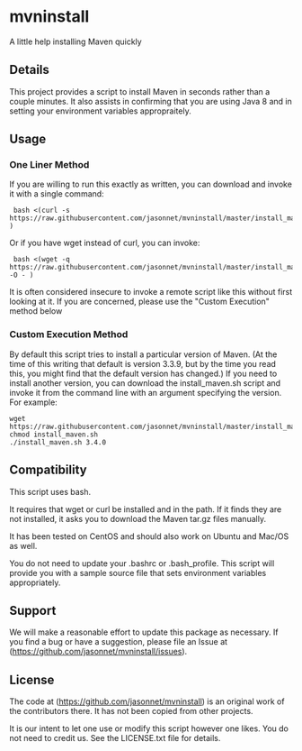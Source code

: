 # mvninstall
A little help installing Maven quickly

## Details

This project provides a script to install Maven in seconds rather than a couple minutes. It also assists in confirming
that you are using Java 8 and in setting your environment variables appropraitely.

## Usage
### One Liner Method

If you are willing to run this exactly as written, you can download and invoke it with a single command:

```
 bash <(curl -s https://raw.githubusercontent.com/jasonnet/mvninstall/master/install_maven.sh )
```

Or if you have wget instead of curl, you can invoke:

```
 bash <(wget -q https://raw.githubusercontent.com/jasonnet/mvninstall/master/install_maven.sh -O - )
```
It is often considered insecure to invoke a remote script like this without first looking at it. If you are concerned,
please use the "Custom Execution" method below

### Custom Execution Method

By default this script tries to install a particular version of Maven.  (At the time of this writing that default is version 3.3.9, but
by the time you read this, you might find that the default version has changed.)
If you need to install another version, you can download the install_maven.sh script and invoke it from the
command line with an argument specifying the version. For example:

```
wget https://raw.githubusercontent.com/jasonnet/mvninstall/master/install_maven.sh
chmod install_maven.sh
./install_maven.sh 3.4.0
```

## Compatibility

This script uses bash.  

It requires that wget or curl be installed and in the path. If it finds they are not installed, it asks you to download 
the Maven tar.gz files manually.

It has been tested on CentOS and should also work on Ubuntu and Mac/OS as well.

You do not need to update your .bashrc or .bash_profile.  This script will provide you with a sample source file
that sets environment variables appropriately.

## Support

We will make a reasonable effort to update this package as necessary.  If you find a bug or have a suggestion, please file
an Issue at (https://github.com/jasonnet/mvninstall/issues).

## License

The code at (https://github.com/jasonnet/mvninstall) is an original work of the contributors there.  It has not been copied from
other projects.

It is our intent to let one use or modify this script however one likes.  You do not need to credit us.  See the LICENSE.txt file
for details.

